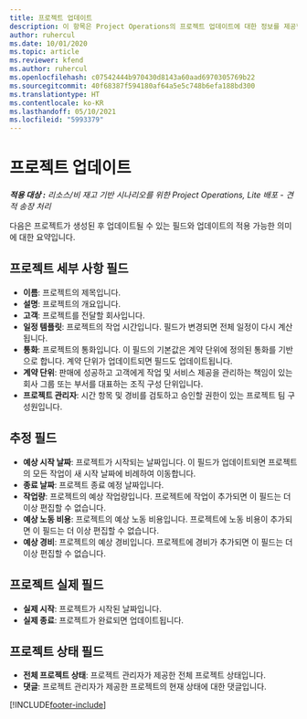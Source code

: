 ```yaml
---
title: 프로젝트 업데이트
description: 이 항목은 Project Operations의 프로젝트 업데이트에 대한 정보를 제공합니다.
author: ruhercul
ms.date: 10/01/2020
ms.topic: article
ms.reviewer: kfend
ms.author: ruhercul
ms.openlocfilehash: c07542444b970430d8143a60aad6970305769b22
ms.sourcegitcommit: 40f68387f594180af64a5e5c748b6efa188bd300
ms.translationtype: HT
ms.contentlocale: ko-KR
ms.lasthandoff: 05/10/2021
ms.locfileid: "5993379"
---
```

# <a name="update-a-project"></a>프로젝트 업데이트

_**적용 대상 :** 리소스/비 재고 기반 시나리오를 위한 Project Operations, Lite 배포 - 견적 송장 처리_

다음은 프로젝트가 생성된 후 업데이트될 수 있는 필드와 업데이트의 적용 가능한 의미에 대한 요약입니다.

## <a name="project-detail-fields"></a>프로젝트 세부 사항 필드

- **이름**: 프로젝트의 제목입니다.
- **설명**: 프로젝트의 개요입니다.
- **고객**: 프로젝트를 전달할 회사입니다.
- **일정 템플릿**: 프로젝트의 작업 시간입니다. 필드가 변경되면 전체 일정이 다시 계산됩니다.
- **통화**: 프로젝트의 통화입니다. 이 필드의 기본값은 계약 단위에 정의된 통화를 기반으로 합니다. 계약 단위가 업데이트되면 필드도 업데이트됩니다.
- **계약 단위**: 판매에 성공하고 고객에게 작업 및 서비스 제공을 관리하는 책임이 있는 회사 그룹 또는 부서를 대표하는 조직 구성 단위입니다. 
- **프로젝트 관리자**: 시간 항목 및 경비를 검토하고 승인할 권한이 있는 프로젝트 팀 구성원입니다.

## <a name="estimate-fields"></a>추정 필드

- **예상 시작 날짜**: 프로젝트가 시작되는 날짜입니다. 이 필드가 업데이트되면 프로젝트의 모든 작업이 새 시작 날짜에 비례하여 이동합니다.
- **종료 날짜**: 프로젝트 종료 예정 날짜입니다.
- **작업량**: 프로젝트의 예상 작업량입니다. 프로젝트에 작업이 추가되면 이 필드는 더 이상 편집할 수 없습니다.
- **예상 노동 비용**: 프로젝트의 예상 노동 비용입니다. 프로젝트에 노동 비용이 추가되면 이 필드는 더 이상 편집할 수 없습니다.
- **예상 경비**: 프로젝트의 예상 경비입니다. 프로젝트에 경비가 추가되면 이 필드는 더 이상 편집할 수 없습니다.

## <a name="project-actual-fields"></a>프로젝트 실제 필드
- **실제 시작**: 프로젝트가 시작된 날짜입니다.
- **실제 종료**: 프로젝트가 완료되면 업데이트됩니다.

## <a name="project-status-fields"></a>프로젝트 상태 필드

- **전체 프로젝트 상태**: 프로젝트 관리자가 제공한 전체 프로젝트 상태입니다.
- **댓글**: 프로젝트 관리자가 제공한 프로젝트의 현재 상태에 대한 댓글입니다.



[!INCLUDE[footer-include](../includes/footer-banner.md)]
